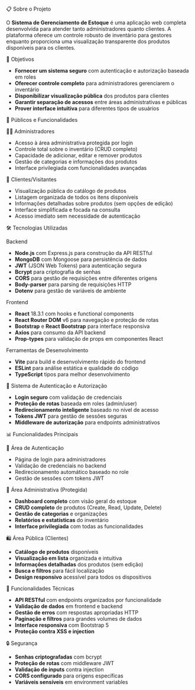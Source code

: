📋 Sobre o Projeto

O **Sistema de Gerenciamento de Estoque** é uma aplicação web completa desenvolvida para atender tanto administradores quanto clientes. A plataforma oferece um controle robusto de inventário para gestores enquanto proporciona uma visualização transparente dos produtos disponíveis para os clientes.

🎯 Objetivos

- **Fornecer um sistema seguro** com autenticação e autorização baseada em roles
- **Oferecer controle completo** para administradores gerenciarem o inventário
- **Disponibilizar visualização pública** dos produtos para clientes
- **Garantir separação de acessos** entre áreas administrativas e públicas
- **Prover interface intuitiva** para diferentes tipos de usuários

👥 Públicos e Funcionalidades

👨‍💼 Administradores
- Acesso à área administrativa protegida por login
- Controle total sobre o inventário (CRUD completo)
- Capacidade de adicionar, editar e remover produtos
- Gestão de categorias e informações dos produtos
- Interface privilegiada com funcionalidades avançadas

👥 Clientes/Visitantes
- Visualização pública do catálogo de produtos
- Listagem organizada de todos os itens disponíveis
- Informações detalhadas sobre produtos (sem opções de edição)
- Interface simplificada e focada na consulta
- Acesso imediato sem necessidade de autenticação

🛠️ Tecnologias Utilizadas

Backend
- **Node.js** com Express.js para construção da API RESTful
- **MongoDB** com Mongoose para persistência de dados
- **JWT** (JSON Web Tokens) para autenticação segura
- **Bcrypt** para criptografia de senhas
- **CORS** para gestão de requisições entre diferentes origens
- **Body-parser** para parsing de requisições HTTP
- **Dotenv** para gestão de variáveis de ambiente

Frontend
- **React** 18.3.1 com hooks e functional components
- **React Router DOM** v6 para navegação e proteção de rotas
- **Bootstrap** e **React Bootstrap** para interface responsiva
- **Axios** para consumo da API backend
- **Prop-types** para validação de props em componentes React

Ferramentas de Desenvolvimento
- **Vite** para build e desenvolvimento rápido do frontend
- **ESLint** para análise estática e qualidade do código
- **TypeScript** tipos para melhor desenvolvimento

🔐 Sistema de Autenticação e Autorização

- **Login seguro** com validação de credenciais
- **Proteção de rotas** baseada em roles (admin/user)
- **Redirecionamento inteligente** baseado no nível de acesso
- **Tokens JWT** para gestão de sessões seguras
- **Middleware de autorização** para endpoints administrativos

📊 Funcionalidades Principais

🔐 Área de Autenticação
- Página de login para administradores
- Validação de credenciais no backend
- Redirecionamento automático baseado no role
- Gestão de sessões com tokens JWT

🏪 Área Administrativa (Protegida)
- **Dashboard completo** com visão geral do estoque
- **CRUD completo** de produtos (Create, Read, Update, Delete)
- **Gestão de categorias** e organizações
- **Relatórios e estatísticas** do inventário
- **Interface privilegiada** com todas as funcionalidades

🛍️ Área Pública (Clientes)
- **Catálogo de produtos** disponíveis
- **Visualização em lista** organizada e intuitiva
- **Informações detalhadas** dos produtos (sem edição)
- **Busca e filtros** para fácil localização
- **Design responsivo** acessível para todos os dispositivos

🚀 Funcionalidades Técnicas

- **API RESTful** com endpoints organizados por funcionalidade
- **Validação de dados** em frontend e backend
- **Gestão de erros** com respostas apropriadas HTTP
- **Paginação e filtros** para grandes volumes de dados
- **Interface responsiva** com Bootstrap 5
- **Proteção contra XSS e injection**

🔒 Segurança

- **Senhas criptografadas** com bcrypt
- **Proteção de rotas** com middleware JWT
- **Validação de inputs** contra injection
- **CORS configurado** para origens específicas
- **Variáveis sensíveis** em environment variables
